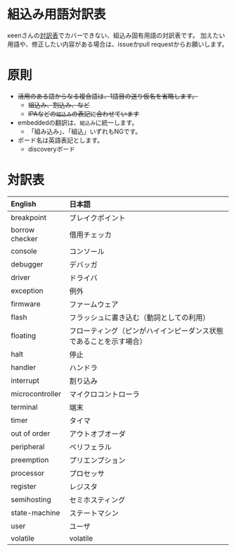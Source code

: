 # 組込み用語対訳表

κeenさんの[対訳表](https://github.com/rust-lang-ja/the-rust-programming-language-ja/blob/master/TranslationTable.md)でカバーできない、組込み固有用語の対訳表です。
加えたい用語や、修正したい内容がある場合は、issueかpull requestからお願いします。

# 原則

* ~~活用のある語からなる複合語は、1語目の送り仮名を省略します。~~
  + ~~組込み、割込み、など~~
  + ~~IPAなどの`組込み`の表記に合わせています~~
* embeddedの翻訳は、`組込み`に統一します。
  + 「組み込み」、「組込」いずれもNGです。
* ボード名は英語表記とします。
  + discoveryボード

# 対訳表

| English                        | 日本語
|:-------------------------------|:-------------
| breakpoint                     | ブレイクポイント
| borrow checker                 | 借用チェッカ
| console                        | コンソール
| debugger                       | デバッガ
| driver                         | ドライバ
| exception                      | 例外
| firmware                       | ファームウェア
| flash                          | フラッシュに書き込む（動詞としての利用）
| floating                       | フローティング（ピンがハイインピーダンス状態であることを示す場合）
| halt                           | 停止
| handler                        | ハンドラ
| interrupt                      | 割り込み
| microcontroller                | マイクロコントローラ
| terminal                       | 端末
| timer                          | タイマ
| out of order                   | アウトオブオーダ
| peripheral                     | ペリフェラル
| preemption                     | プリエンプション
| processor                      | プロセッサ
| register                       | レジスタ
| semihosting                    | セミホスティング
| state-machine                  | ステートマシン
| user                           | ユーザ
| volatile                       | volatile